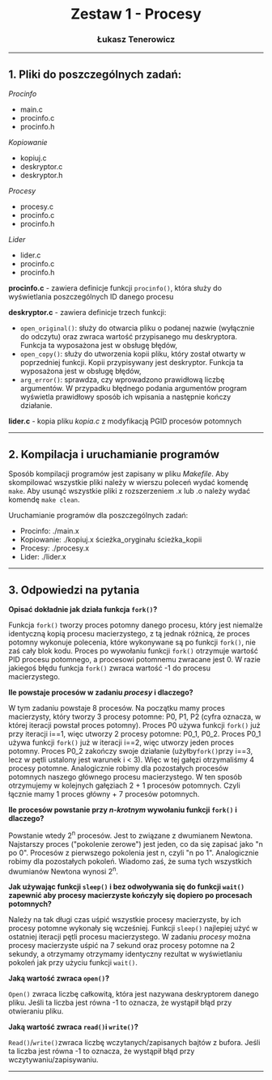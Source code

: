 <div align="center"><h1>Zestaw 1 - Procesy</h1></div>

<div align="center"><h3>Łukasz Tenerowicz</h3></div>

* * *

## 1\. Pliki do poszczególnych zadań:

_Procinfo_

*   main.c
*   procinfo.c
*   procinfo.h

_Kopiowanie_

*   kopiuj.c
*   deskryptor.c
*   deskryptor.h

_Procesy_

*   procesy.c
*   procinfo.c
*   procinfo.h

_Lider_

*   lider.c
*   procinfo.c
*   procinfo.h

**procinfo.c** - zawiera definicje funkcji `procinfo()`, która służy do wyświetlania poszczególnych ID danego procesu

**deskryptor.c** - zawiera definicje trzech funkcji:

*   `open_original()`: służy do otwarcia pliku o podanej nazwie (wyłącznie do odczytu) oraz zwraca wartość przypisanego mu deskryptora. Funkcja ta wyposażona jest w obsługę błędów,
*   `open_copy()`: służy do utworzenia kopii pliku, który został otwarty w poprzedniej funkcji. Kopii przypisywany jest deskryptor. Funkcja ta wyposażona jest w obsługę błędów,
*   `arg_error()`: sprawdza, czy wprowadzono prawidłową liczbę argumentów. W przypadku błędnego podania argumentów program wyświetla prawidłowy sposób ich wpisania a następnie kończy działanie.

**lider.c** - kopia pliku _kopia.c_ z modyfikacją PGID procesów potomnych

* * *

## 2\. Kompilacja i uruchamianie programów

Sposób kompilacji programów jest zapisany w pliku _Makefile_. Aby skompilować wszystkie pliki należy w wierszu poleceń wydać komendę `make`. Aby usunąć wszystkie pliki z rozszerzeniem .x lub .o należy wydać komendę `make clean`.

Uruchamianie programów dla poszczególnych zadań:

*   Procinfo: ./main.x
*   Kopiowanie: ./kopiuj.x ścieżka_oryginału ścieżka_kopii
*   Procesy: ./procesy.x
*   Lider: ./lider.x

***

## 3\. Odpowiedzi na pytania

**Opisać dokładnie jak działa funkcja `fork()`?**

Funkcja `fork()` tworzy proces potomny danego procesu, który jest niemalże identyczną kopią procesu macierzystego, z tą jednak różnicą, że proces potomny wykonuje polecenia, które wykonywane są po funkcji `fork()`, nie zaś cały blok kodu. Proces po wywołaniu funkcji `fork()` otrzymuje wartość PID procesu potomnego, a procesowi potomnemu zwracane jest 0. W razie jakiegoś błędu funkcja `fork()` zwraca wartość -1 do procesu macierzystego.



**Ile powstaje procesów w zadaniu _procesy_ i dlaczego?**

W tym zadaniu powstaje 8 procesów. Na początku mamy proces macierzysty, który tworzy 3 procesy potomne: P0, P1, P2 (cyfra oznacza, w której iteracji powstał proces potomny). Proces P0 używa funkcji `fork()` już przy iteracji i==1, więc utworzy 2 procesy potomne: P0_1, P0_2. Proces P0_1 używa funkcji `fork()` już w iteracji i==2, więc utworzy jeden proces potomny. Proces P0_2 zakończy swoje działanie (użyłby`fork()`przy i==3, lecz w pętli ustalony jest warunek i < 3). Więc w tej gałęzi otrzymaliśmy 4 procesy potomne. Analogicznie robimy dla pozostałych procesów potomnych naszego głównego procesu macierzystego. W ten sposób otrzymujemy w kolejnych gałęziach 2 + 1 procesów potomnych. Czyli łącznie mamy 1 proces główny + 7 procesów potomnych.



**Ile procesów powstanie przy _n-krotnym_ wywołaniu funkcji `fork()` i dlaczego?**

Powstanie wtedy 2<sup>n</sup> procesów. Jest to związane z dwumianem Newtona. Najstarszy proces ("pokolenie zerowe") jest jeden, co da się zapisać jako "n po 0". Procesów z pierwszego pokolenia jest n, czyli "n po 1". Analogicznie robimy dla pozostałych pokoleń. Wiadomo zaś, że suma tych wszystkich dwumianów Newtona wynosi 2<sup>n</sup>.



**Jak używając funkcji `sleep()` i bez odwoływania się do funkcji `wait()` zapewnić aby procesy macierzyste kończyły się dopiero po procesach potomnych?**

Należy na tak długi czas uśpić wszystkie procesy macierzyste, by ich procesy potomne wykonały się wcześniej. Funkcji `sleep()` najlepiej użyć w ostatniej iteracji pętli procesu macierzystego. W zadaniu <em>procesy</em> można procesy macierzyste uśpić na 7 sekund oraz procesy potomne na 2 sekundy, a otrzymamy otrzymamy identyczny rezultat w wyświetlaniu pokoleń jak przy użyciu funkcji `wait()`.



**Jaką wartość zwraca `open()`?**

`Open()` zwraca liczbę całkowitą, która jest nazywana deskryptorem danego pliku. Jeśli ta liczba jest równa -1 to oznacza, że wystąpił błąd przy otwieraniu pliku.



**Jaką wartość zwraca `read()`i `write()`?**

`Read()`/`write()`zwraca liczbę wczytanych/zapisanych bajtów z bufora. Jeśli ta liczba jest równa -1 to oznacza, że wystąpił błąd przy wczytywaniu/zapisywaniu.

* * *